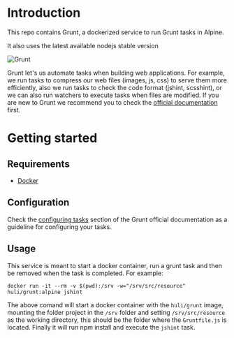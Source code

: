 # Introduction
This repo contains Grunt, a dockerized service to run Grunt tasks in Alpine.

It also uses the latest available nodejs stable version

![Grunt](https://avatars2.githubusercontent.com/u/1630826?v=3&s=200)

Grunt let's us automate tasks when building web applications. For example, we run tasks to compress our web files (images, js, css) to serve them more efficiently, also we run tasks to check the code format (jshint, scsshint), or we can also run watchers to execute tasks when files are modified. If you are new to Grunt we recommend you to check the [official documentation](http://gruntjs.com/getting-started) first.

# Getting started

## Requirements
- [Docker](https://docs.docker.com/engine/installation/)

## Configuration
Check the [configuring tasks](http://gruntjs.com/configuring-tasks) section of the Grunt official documentation as a guideline for configuring your tasks.

## Usage
This service is meant to start a docker container, run a grunt task and then be removed when the task is completed. For example:
```
docker run -it --rm -v $(pwd):/srv -w="/srv/src/resource" huli/grunt:alpine jshint
```

The above comand will start a docker container with the `huli/grunt` image, mounting the folder project in the `/srv` folder and setting `/srv/src/resource` as the working directory, this should be the folder where the `Gruntfile.js` is located. Finally it will run npm install and execute the `jshint` task.
